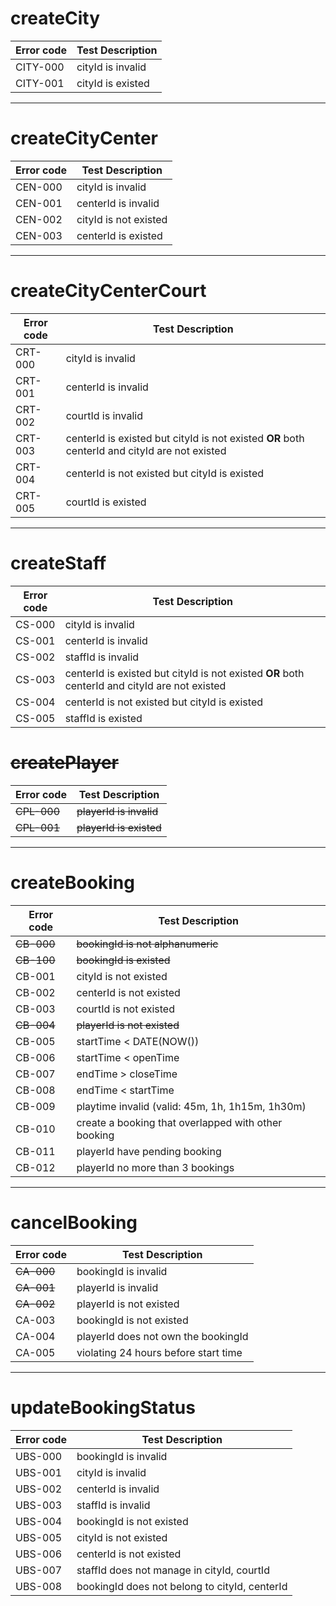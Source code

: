 # createCity
Error code | Test Description |
------------ | ---------------- | 
CITY-000 | cityId is invalid |
CITY-001 | cityId is existed |
***
# createCityCenter
Error code | Test Description |
------------ | ---------------- | 
CEN-000 | cityId is invalid
CEN-001 | centerId is invalid
CEN-002 | cityId is not existed
CEN-003 | centerId is existed
***
# createCityCenterCourt
Error code | Test Description |
------------ | ---------------- | 
CRT-000 | cityId is invalid |
CRT-001 | centerId is invalid |
CRT-002 | courtId is invalid |
CRT-003 | centerId is existed but cityId is not existed **OR** both centerId and cityId are not existed|
CRT-004 | centerId is not existed but cityId is existed |
CRT-005 | courtId is existed |
***
# createStaff
Error code | Test Description |
------------ | ---------------- | 
CS-000 | cityId is invalid |
CS-001 | centerId is invalid |
CS-002 | staffId is invalid |
CS-003 | centerId is existed but cityId is not existed **OR** both centerId and cityId are not existed |
CS-004 | centerId is not existed but cityId is existed |
CS-005 | staffId is existed |

# ~~createPlayer~~
Error code | Test Description |
------------ | ---------------- | 
~~CPL-000~~ | ~~playerId is invalid~~ |
~~CPL-001~~ | ~~playerId is existed~~
***
# createBooking
Error code | Test Description |
------------ | ---------------- |
~~CB-000~~ | ~~bookingId is not alphanumeric~~ |
~~CB-100~~ | ~~bookingId is existed~~ |
CB-001 | cityId is not existed | 
CB-002 | centerId is not existed | 
CB-003 | courtId is not existed |  
~~CB-004~~ | ~~playerId is not existed~~ |
CB-005 | startTime < DATE(NOW()) |  
CB-006 | startTime < openTime |
CB-007 | endTime > closeTime |
CB-008 | endTime < startTime |
CB-009 | playtime invalid (valid: 45m, 1h, 1h15m, 1h30m) |
CB-010 | create a booking that overlapped with other booking |
CB-011 | playerId have pending booking |
CB-012 | playerId no more than 3 bookings |
***
# cancelBooking
Error code | Test Description |
------------ | ---------------- |
~~CA-000~~ | bookingId is invalid |
~~CA-001~~ | playerId is invalid |
~~CA-002~~ | playerId is not existed |
CA-003 | bookingId is not existed |
CA-004 | playerId does not own the bookingId |
CA-005 | violating 24 hours before start time |
***
# updateBookingStatus
Error code | Test Description |
------------ | ---------------- |
UBS-000 | bookingId is invalid |
UBS-001 | cityId is invalid |
UBS-002 | centerId is invalid |
UBS-003 | staffId is invalid |
UBS-004 | bookingId is not existed |
UBS-005 | cityId is not existed |
UBS-006 | centerId is not existed |
UBS-007 | staffId does not manage in cityId, courtId |
UBS-008 | bookingId does not belong to cityId, centerId |
